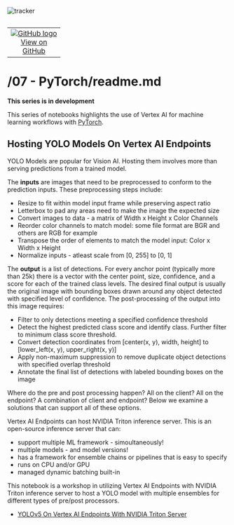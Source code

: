 ![tracker](https://us-central1-vertex-ai-mlops-369716.cloudfunctions.net/pixel-tracking?path=statmike%2Fvertex-ai-mlops%2F07+-+PyTorch&file=readme.md)
<!--- header table --->
<table align="left">     
  <td style="text-align: center">
    <a href="https://github.com/statmike/vertex-ai-mlops/blob/main/07%20-%20PyTorch/readme.md">
      <img src="https://cloud.google.com/ml-engine/images/github-logo-32px.png" alt="GitHub logo">
      <br>View on<br>GitHub
    </a>
  </td>
</table><br/><br/><br/><br/>

---
# /07 - PyTorch/readme.md
**This series is in development**

This series of notebooks highlights the use of Vertex AI for machine learning workflows with [PyTorch](https://pytorch.org/).


## Hosting YOLO Models On Vertex AI Endpoints

YOLO Models are popular for Vision AI.  Hosting them involves more than serving predictions from a trained model.

The **inputs** are images that need to be preprocessed to conform to the prediction inputs. These preprocessing steps include:
- Resize to fit within model input frame while preserving aspect ratio
- Letterbox to pad any areas need to make the image the expected size
- Convert images to data - a matrix of Width x Height x Color Channels
- Reorder color channels to match model: some file format are BGR and others are RGB for example
- Transpose the order of elements to match the model input: Color x Width x Height
- Normalize inputs - atleast scale from [0, 255] to [0, 1]

The **output** is a list of detections.  For every anchor point (typically more than 25k) there is a vector with the center point, size, confidence, and a score for each of the trained class levels.  The desired final output is usually the original image with bounding boxes drawn around any object detected with specified level of confidence.  The post-processing of the output into this image requires:
- Filter to only detections meeting a specified confidence threshold
- Detect the highest predicted class score and identify class. Further filter to minimum class score threshold.
- Convert detection coordinates from [center(x, y), width, height] to [lower_left(x, y), upper_right(x, y)]
- Apply non-maximum suppression to remove duplicate object detections with specified overlap threshold
- Annotate the final list of detections with labeled bounding boxes on the image

Where do the pre and post processing happen?  All on the client?  All on the endpoint?  A combination of client and endpoint? Below we examine a solutions that can support all of these options.

Vertex AI Endpoints can host NVIDIA Triton inference server.  This is an open-source inference server that can:
- support multiple ML framework - simoultaneously!
- multiple models - and model versions!
- has a framework for ensemble chains or pipelines that is easy to specify
- runs on CPU and/or GPU
- managed dynamic batching built-in

This notebook is a workshop in utilizing Vertex AI Endpoints with NVIDIA Triton inference server to host a YOLO model with multiple ensembles for different types of pre/post processors. 
- [YOLOv5 On Vertex AI Endpoints With NVIDIA Triton Server](./YOLOv5%20On%20Vertex%20AI%20Endpoints%20With%20NVIDIA%20Triton%20Server.ipynb)
